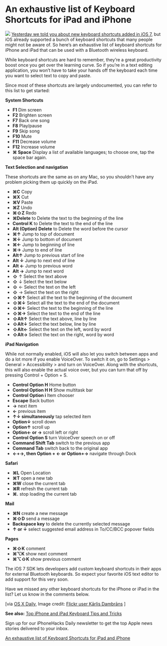 # An exhaustive list of Keyboard Shortcuts for iPad and iPhone

![](An%20exhaustive%20list%20of%20Keyboard%20Shortcuts%20for%20iPad%20and%20iPhone/ipad-keyboard-1024x683.jpg)
[Yesterday we told you about new keyboard shortcuts added in iOS 7](https://www.iphonehacks.com/2013/11/ios-7-keyboard-shortcuts.html), but iOS already supported a bunch of keyboard shortcuts that many people might not be aware of. So here’s an exhaustive list of keyboard shortcuts for iPhone and iPad that can be used with a Bluetooth wireless keyboard.

While keyboard shortcuts are hard to remember, they’re a great productivity boost once you get over the learning curve. So if you’re in a text editing application, you won’t have to take your hands off the keyboard each time you want to select text to copy and paste.

Since most of these shortcuts are largely undocumented, you can refer to this list to get started:

**System Shortcuts**

* **F1** Dim screen
* **F2** Brighten screen
* **F7** Back one song
* **F8** Play/pause
* **F9** Skip song
* **F10** Mute
* **F11** Decrease volume
* **F12** Increase volume
* **⌘ Space** Display a list of available languages; to choose one, tap the space bar again.

**Text Selection and navigation**

These shortcuts are the same as on any Mac, so you shouldn’t have any problem picking them up quickly on the iPad.

* **⌘C**  Copy
* **⌘X** Cut
* **⌘V** Paste
* **⌘Z** Undo
* **⌘⇧Z**  Redo
* **⌘Delete** to Delete the text to the beginning of the line
* **Control K** to Delete the text to the end of the line
* **Alt (Option) Delete** to Delete the word before the cursor
* **⌘↑**  Jump to top of document
* **⌘↓**  Jump to bottom of document
* **⌘←**  Jump to beginning of line
* **⌘→**  Jump to end of line
* **Alt↑** Jump to previous start of line
* **Alt  ↓** Jump to next end of line
* **Alt  ←** Jump to previous word
* **Alt  →** Jump to next word
* **⇧** ↑ Select the text above
* **⇧** ↓ Select the text below
* **⇧** ← Select the text on the left
* **⇧** → Select the text on the right
* **⇧⌘↑**  Select all the text to the beginning of the document
* **⇧⌘↓** Select all the text to the end of the document
* **⇧⌘←** Select the text to the beginning of the line
* **⇧⌘→** Select the text to the end of the line
* **⇧Alt↑** Select the text above, line by line
* **⇧Alt↓** Select the text below, line by line
* **⇧Alt←**  Select the text on the left, word by word
* **⇧Alt→**  Select the text on the right, word by word

**iPad Navigation**

While not normally enabled, iOS will also let you switch between apps and do a lot more if you enable VoiceOver. To switch it on, go to Settings > General > Accessibility > and turn on VoiceOver. Along with the shortcuts, this will also enable the actual voice over, but you can turn that off by pressing Control + Option + S.

* **Control Option H**   Home button
* **Control Option H H**   Show multitask bar
* **Control Option i**   Item chooser
* **Escape**   Back button
* **→**   next item
* **←**   previous item
* **↑↓ simultaneously** tap selected item
* **Option↓**  scroll down
* **Option↑**  scroll up
* **Option← or →**  scroll left or right
* **Control Option S**  turn VoiceOver speech on or off
* **Command Shift Tab**  switch to the previous app
* **Command Tab**  switch back to the original app
* **←+→, then Option + ← or Option+→**  navigate through Dock

**Safari**

* **⌘L** Open Location
* **⌘T** open a new tab
* **⌘W** close the current tab
* **⌘R** refresh the current tab
* **⌘.** stop loading the current tab

**Mail**

* **⌘N** create a new message
* **⌘⇧D** send a message
* **Backspace key** to delete the currently selected message
* **↑ or ↓**  select suggested email address in To/CC/BCC popover fields

**Pages**

* **⌘⇧K** comment
* **⌘⌥K** show next comment
* **⌘⌥⇧K** show previous comment

The iOS 7 SDK lets developers add custom keyboard shortcuts in their apps for external Bluetooth keyboards. So expect your favorite iOS text editor to add support for this very soon.

Have we missed any other keyboard shortcuts for the iPhone or iPad in the list? Let us know in the comments below.

[via [OS X Daily](http://osxdaily.com/2012/10/01/ipad-keyboard-navigation-shortcuts/), Image credit:  [Flickr user Kārlis Dambrāns](http://www.flickr.com/photos/janitors/9679258384/in/photostream/) ] 

**See also:**   [Top iPhone and iPad Keyboard Tips and Tricks](https://www.iphonehacks.com/2013/10/iphone-ipad-keyboard-tips-tricks.html)

Sign up for our iPhoneHacks Daily newsletter to get the top Apple news stories delivered to your inbox.

[An exhaustive list of Keyboard Shortcuts for iPad and iPhone](https://www.iphonehacks.com/2013/11/keyboard-shortcuts-ipad-iphone.html)